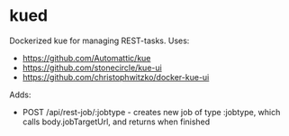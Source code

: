 # kued

Dockerized kue for managing REST-tasks.
Uses:

* https://github.com/Automattic/kue
* https://github.com/stonecircle/kue-ui
* https://github.com/christophwitzko/docker-kue-ui

Adds:

* POST /api/rest-job/:jobtype - creates new job of type :jobtype, which calls body.jobTargetUrl, and returns when finished

